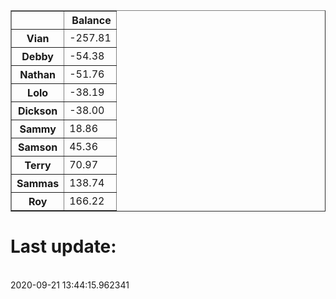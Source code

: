 <table border="1" class="dataframe">
  <thead>
    <tr style="text-align: right;">
      <th></th>
      <th>Balance</th>
    </tr>
  </thead>
  <tbody>
    <tr>
      <th>Vian</th>
      <td>-257.81</td>
    </tr>
    <tr>
      <th>Debby</th>
      <td>-54.38</td>
    </tr>
    <tr>
      <th>Nathan</th>
      <td>-51.76</td>
    </tr>
    <tr>
      <th>Lolo</th>
      <td>-38.19</td>
    </tr>
    <tr>
      <th>Dickson</th>
      <td>-38.00</td>
    </tr>
    <tr>
      <th>Sammy</th>
      <td>18.86</td>
    </tr>
    <tr>
      <th>Samson</th>
      <td>45.36</td>
    </tr>
    <tr>
      <th>Terry</th>
      <td>70.97</td>
    </tr>
    <tr>
      <th>Sammas</th>
      <td>138.74</td>
    </tr>
    <tr>
      <th>Roy</th>
      <td>166.22</td>
    </tr>
  </tbody>
</table><H1>Last update:</h1><br>2020-09-21 13:44:15.962341